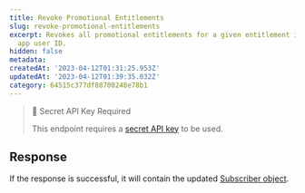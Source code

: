 ```yaml
---
title: Revoke Promotional Entitlements
slug: revoke-promotional-entitlements
excerpt: Revokes all promotional entitlements for a given entitlement identifier and
  app user ID.
hidden: false
metadata:
createdAt: '2023-04-12T01:31:25.953Z'
updatedAt: '2023-04-12T01:39:35.032Z'
category: 64515c377df88700248e78b1
---
```

> 🚧 Secret API Key Required
> 
> This endpoint requires a [secret API key](doc:authentication) to be used.

## Response

If the response is successful, it will contain the updated [Subscriber object](ref:subscribers#the-subscriber-object).